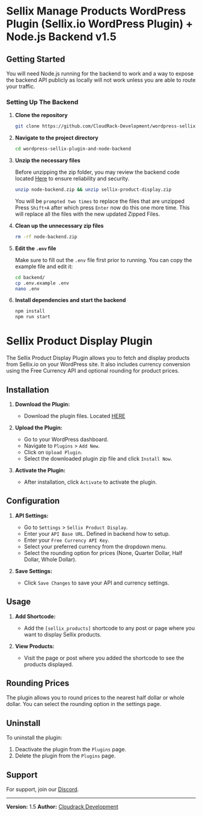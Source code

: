 # Sellix Manage Products WordPress Plugin (Sellix.io WordPress Plugin) + Node.js Backend v1.5

## Getting Started

You will need Node.js running for the backend to work and a way to expose the backend API publicly as locally will not work unless you are able to route your traffic.

### Setting Up The Backend

1. **Clone the repository**

    ```bash
    git clone https://github.com/CloudRack-Development/wordpress-sellix-plugin-and-node-backend.git
    ```

2. **Navigate to the project directory**

    ```bash
    cd wordpress-sellix-plugin-and-node-backend
    ```

3. **Unzip the necessary files**

    Before unzipping the zip folder, you may review the backend code located [Here](https://github.com/CloudRack-Development/my-project/tree/main/backend) to ensure reliability and security.

    ```bash
    unzip node-backend.zip && unzip sellix-product-display.zip
    ```

    You will be `prompted two times` to replace the files that are unzipped Press `Shift+A` after which press `Enter` now do this one more time.
    This will replace all the files with the new updated Zipped Files.

4. **Clean up the unnecessary zip files**

    ```bash
    rm -rf node-backend.zip
    ```

5. **Edit the `.env` file**

    Make sure to fill out the `.env` file first prior to running. You can copy the example file and edit it:

    ```bash
    cd backend/
    cp .env.example .env
    nano .env
    ```

6. **Install dependencies and start the backend**

    ```bash
    npm install
    npm run start
    ```

# Sellix Product Display Plugin

The Sellix Product Display Plugin allows you to fetch and display products from Sellix.io on your WordPress site. It also includes currency conversion using the Free Currency API and optional rounding for product prices.

## Installation

1. **Download the Plugin:**
   - Download the plugin files. Located [HERE](https://github.com/CloudRack-Development/wordpress-sellix-plugin-and-node-backend/raw/main/sellix-product-display.zip)

2. **Upload the Plugin:**
   - Go to your WordPress dashboard.
   - Navigate to `Plugins` > `Add New`.
   - Click on `Upload Plugin`.
   - Select the downloaded plugin zip file and click `Install Now`.

3. **Activate the Plugin:**
   - After installation, click `Activate` to activate the plugin.

## Configuration

1. **API Settings:**
   - Go to `Settings` > `Sellix Product Display`.
   - Enter your `API Base URL`.  Defined in backend how to setup.
   - Enter your `Free Currency API Key`.
   - Select your preferred currency from the dropdown menu.
   - Select the rounding option for prices (None, Quarter Dollar, Half Dollar, Whole Dollar).

2. **Save Settings:**
   - Click `Save Changes` to save your API and currency settings.

## Usage

1. **Add Shortcode:**
   - Add the `[sellix_products]` shortcode to any post or page where you want to display Sellix products.

2. **View Products:**
   - Visit the page or post where you added the shortcode to see the products displayed.

## Rounding Prices

The plugin allows you to round prices to the nearest half dollar or whole dollar. You can select the rounding option in the settings page.

## Uninstall

To uninstall the plugin:
1. Deactivate the plugin from the `Plugins` page.
2. Delete the plugin from the `Plugins` page.

## Support

For support, join our [Discord](https://discord.gg/MKnNmVNnPY).

---

**Version:** 1.5
**Author:** [Cloudrack Development](https://discord.gg/MKnNmVNnPY)

